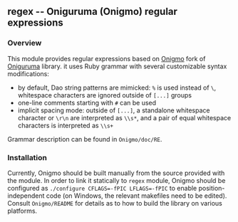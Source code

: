## regex -- Oniguruma (Onigmo) regular expressions

### Overview
This module provides regular expressions based on [Onigmo](https://github.com/k-takata/Onigmo) fork of [Oniguruma](http://www.geocities.jp/kosako3/oniguruma/)
library. it uses Ruby grammar with several customizable syntax modifications:
- by default, Dao string patterns are mimicked: `%` is used instead of `\`, whitespace characters are ignored outside of `[...]` groups
- one-line comments starting with `#` can be used
- implicit spacing mode: outside of `[...]`, a standalone whitespace character or `\r\n` are interpreted as `\\s*`, and a pair of equal whitespace characters
is interpreted as `\\s+`

Grammar description can be found in `Onigmo/doc/RE`.

### Installation
Currently, Onigmo should be built manually from the source provided with the module. In order to link it statically to `regex` module, Onigmo should be
configured as `./configure CFLAGS=-fPIC LFLAGS=-fPIC` to enable position-independent code (on Windows, the relevant makefiles need to be edited). Consult
`Onigmo/README` for details as to how to build the library on various platforms.
